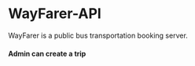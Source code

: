 # WayFarer-API
WayFarer is a public bus transportation booking server.
#### Admin can create a trip

